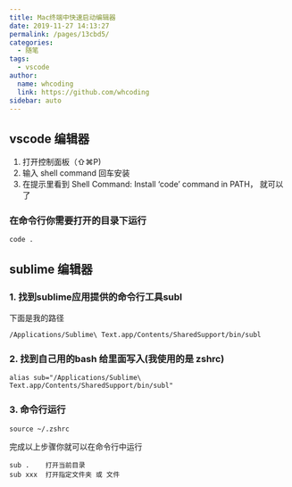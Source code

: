 ```yaml
---
title: Mac终端中快速启动编辑器
date: 2019-11-27 14:13:27
permalink: /pages/13cbd5/
categories: 
  - 随笔
tags: 
  - vscode
author: 
  name: whcoding
  link: https://github.com/whcoding
sidebar: auto
---
```


## vscode 编辑器

1. 打开控制面板（⇧⌘P)
2. 输入 shell command  回车安装 
3. 在提示里看到 Shell Command: Install ‘code’ command in PATH， 就可以了


### 在命令行你需要打开的目录下运行
```code
code .
```

## sublime 编辑器

### 1. 找到sublime应用提供的命令行工具subl

下面是我的路径
```code
/Applications/Sublime\ Text.app/Contents/SharedSupport/bin/subl
```

### 2. 找到自己用的bash 给里面写入(我使用的是 zshrc)

```code
alias sub="/Applications/Sublime\ Text.app/Contents/SharedSupport/bin/subl"
```

### 3. 命令行运行 

```code
source ~/.zshrc
```

完成以上步骤你就可以在命令行中运行

```code 
sub .    打开当前目录
sub xxx  打开指定文件夹 或 文件
```